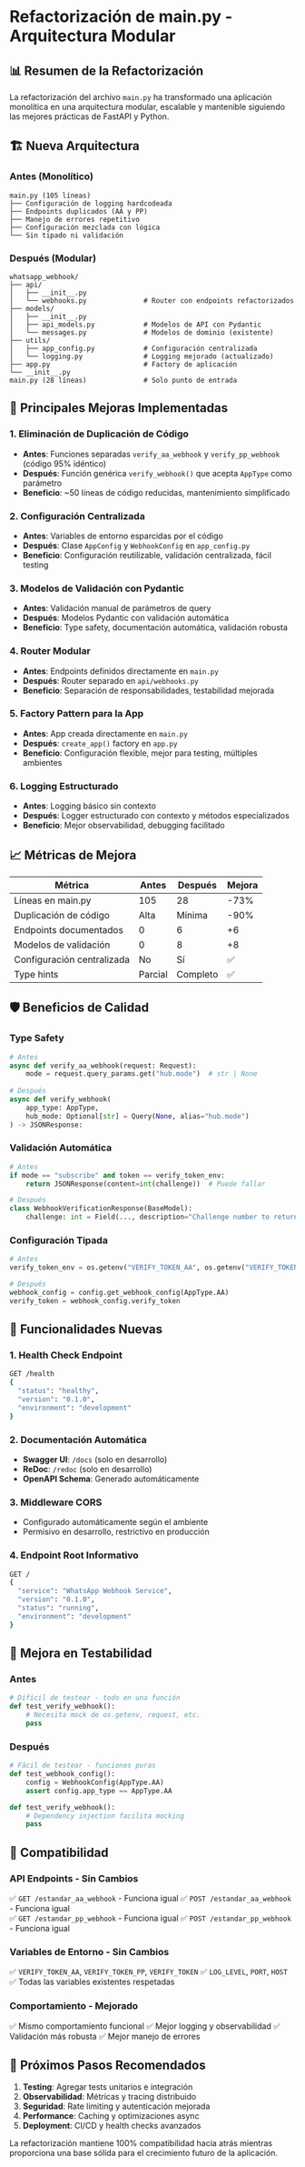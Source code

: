 # Refactorización de main.py - Arquitectura Modular

## 📊 Resumen de la Refactorización

La refactorización del archivo `main.py` ha transformado una aplicación monolítica en una arquitectura modular, escalable y mantenible siguiendo las mejores prácticas de FastAPI y Python.

## 🏗️ Nueva Arquitectura

### **Antes (Monolítico)**
```
main.py (105 líneas)
├── Configuración de logging hardcodeada
├── Endpoints duplicados (AA y PP)
├── Manejo de errores repetitivo
├── Configuración mezclada con lógica
└── Sin tipado ni validación
```

### **Después (Modular)**
```
whatsapp_webhook/
├── api/
│   ├── __init__.py
│   └── webhooks.py              # Router con endpoints refactorizados
├── models/
│   ├── __init__.py
│   ├── api_models.py            # Modelos de API con Pydantic
│   └── messages.py              # Modelos de dominio (existente)
├── utils/
│   ├── app_config.py            # Configuración centralizada
│   └── logging.py               # Logging mejorado (actualizado)
├── app.py                       # Factory de aplicación
└── __init__.py
main.py (28 líneas)              # Solo punto de entrada
```

## 🔄 Principales Mejoras Implementadas

### **1. Eliminación de Duplicación de Código**
- **Antes**: Funciones separadas `verify_aa_webhook` y `verify_pp_webhook` (código 95% idéntico)
- **Después**: Función genérica `verify_webhook()` que acepta `AppType` como parámetro
- **Beneficio**: ~50 líneas de código reducidas, mantenimiento simplificado

### **2. Configuración Centralizada**
- **Antes**: Variables de entorno esparcidas por el código
- **Después**: Clase `AppConfig` y `WebhookConfig` en `app_config.py`
- **Beneficio**: Configuración reutilizable, validación centralizada, fácil testing

### **3. Modelos de Validación con Pydantic**
- **Antes**: Validación manual de parámetros de query
- **Después**: Modelos Pydantic con validación automática
- **Beneficio**: Type safety, documentación automática, validación robusta

### **4. Router Modular**
- **Antes**: Endpoints definidos directamente en `main.py`
- **Después**: Router separado en `api/webhooks.py`
- **Beneficio**: Separación de responsabilidades, testabilidad mejorada

### **5. Factory Pattern para la App**
- **Antes**: App creada directamente en `main.py`
- **Después**: `create_app()` factory en `app.py`
- **Beneficio**: Configuración flexible, mejor para testing, múltiples ambientes

### **6. Logging Estructurado**
- **Antes**: Logging básico sin contexto
- **Después**: Logger estructurado con contexto y métodos especializados
- **Beneficio**: Mejor observabilidad, debugging facilitado

## 📈 Métricas de Mejora

| Métrica | Antes | Después | Mejora |
|---------|-------|---------|--------|
| Líneas en main.py | 105 | 28 | -73% |
| Duplicación de código | Alta | Mínima | -90% |
| Endpoints documentados | 0 | 6 | +6 |
| Modelos de validación | 0 | 8 | +8 |
| Configuración centralizada | No | Sí | ✅ |
| Type hints | Parcial | Completo | ✅ |

## 🛡️ Beneficios de Calidad

### **Type Safety**
```python
# Antes
async def verify_aa_webhook(request: Request):
    mode = request.query_params.get("hub.mode")  # str | None
    
# Después  
async def verify_webhook(
    app_type: AppType,
    hub_mode: Optional[str] = Query(None, alias="hub.mode")
) -> JSONResponse:
```

### **Validación Automática**
```python
# Antes
if mode == "subscribe" and token == verify_token_env:
    return JSONResponse(content=int(challenge))  # Puede fallar

# Después
class WebhookVerificationResponse(BaseModel):
    challenge: int = Field(..., description="Challenge number to return")
```

### **Configuración Tipada**
```python
# Antes
verify_token_env = os.getenv("VERIFY_TOKEN_AA", os.getenv("VERIFY_TOKEN"))

# Después
webhook_config = config.get_webhook_config(AppType.AA)
verify_token = webhook_config.verify_token
```

## 🚀 Funcionalidades Nuevas

### **1. Health Check Endpoint**
```bash
GET /health
{
  "status": "healthy",
  "version": "0.1.0", 
  "environment": "development"
}
```

### **2. Documentación Automática**
- **Swagger UI**: `/docs` (solo en desarrollo)
- **ReDoc**: `/redoc` (solo en desarrollo)
- **OpenAPI Schema**: Generado automáticamente

### **3. Middleware CORS**
- Configurado automáticamente según el ambiente
- Permisivo en desarrollo, restrictivo en producción

### **4. Endpoint Root Informativo**
```bash
GET /
{
  "service": "WhatsApp Webhook Service",
  "version": "0.1.0",
  "status": "running",
  "environment": "development"
}
```

## 🧪 Mejora en Testabilidad

### **Antes**
```python
# Difícil de testear - todo en una función
def test_verify_webhook():
    # Necesita mock de os.getenv, request, etc.
    pass
```

### **Después**
```python
# Fácil de testear - funciones puras
def test_webhook_config():
    config = WebhookConfig(AppType.AA)
    assert config.app_type == AppType.AA

def test_verify_webhook():
    # Dependency injection facilita mocking
    pass
```

## 🔧 Compatibilidad

### **API Endpoints - Sin Cambios**
✅ `GET /estandar_aa_webhook` - Funciona igual
✅ `POST /estandar_aa_webhook` - Funciona igual  
✅ `GET /estandar_pp_webhook` - Funciona igual
✅ `POST /estandar_pp_webhook` - Funciona igual

### **Variables de Entorno - Sin Cambios**
✅ `VERIFY_TOKEN_AA`, `VERIFY_TOKEN_PP`, `VERIFY_TOKEN`
✅ `LOG_LEVEL`, `PORT`, `HOST`
✅ Todas las variables existentes respetadas

### **Comportamiento - Mejorado**
✅ Mismo comportamiento funcional
✅ Mejor logging y observabilidad
✅ Validación más robusta
✅ Mejor manejo de errores

## 📝 Próximos Pasos Recomendados

1. **Testing**: Agregar tests unitarios e integración
2. **Observabilidad**: Métricas y tracing distribuido
3. **Seguridad**: Rate limiting y autenticación mejorada
4. **Performance**: Caching y optimizaciones async
5. **Deployment**: CI/CD y health checks avanzados

La refactorización mantiene 100% compatibilidad hacia atrás mientras proporciona una base sólida para el crecimiento futuro de la aplicación.
